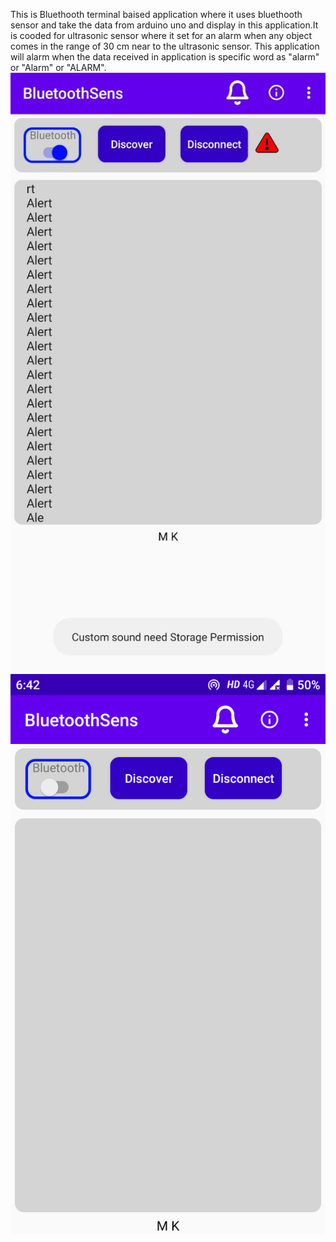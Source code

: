 This is Bluethooth terminal baised application where it uses bluethooth sensor and take the data from arduino
uno and display in this application.It is cooded for ultrasonic sensor where it set for an alarm when any object comes in the
range of 30 cm near to the ultrasonic sensor. This application will alarm when the data received in application
is specific word as "alarm" or "Alarm" or "ALARM".
<img src="IMG-20200719-WA0002.jpg" >
<img src="Screenshot_20200915-184223.png">
